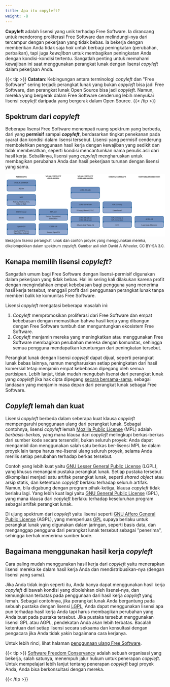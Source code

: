 ```yaml
---
title: Apa itu copyleft?
weight: -8
---
```


**Copyleft** adalah lisensi yang unik terhadap Free Software.
Ia dirancang untuk mendorong proliferasi Free Software dan melindungi-nya dari
tercampur dengan pekerjaan yang tidak bebas.
Ia bekerja dengan memberikan Anda tidak saja *hak* untuk berbagi peningkatan
(perubahan, perbaikan), tapi juga *kewajiban* untuk membagikan peningkatan
Anda dengan kondisi-kondisi tertentu.
Sangatlah penting untuk memahami kewajiban ini saat menggunakan perangkat
lunak dengan lisensi _copyleft_ dalam pekerjaan Anda.

{{< tip >}}
**Catatan**:
Kebingungan antara terminologi _copyleft_ dan "Free Software" sering terjadi:
perangkat lunak yang bukan _copyleft_ bisa jadi Free Software, dan perangkat
lunak Open Source bisa jadi _copyleft_.
Namun, mereka yang bergerak dalam Free Software cenderung lebih menyukai
lisensi _copyleft_ daripada yang bergerak dalam Open Source.
{{< /tip >}}

## Spektrum dari _copyleft_

Beberapa lisensi Free Software menempati ruang spektrum yang berbeda, dari
yang **permisif** sampai **_copyleft_**, berdasarkan tingkat penekanan pada
syarat dan kondisi dalam lisensi tersebut.
Lisensi yang permisif cenderung membolehkan penggunaan hasil kerja dengan
kewajiban yang sedikit dan tidak memberatkan, seperti kondisi mencantumkan
nama penulis asli dari hasil kerja.
Sebaliknya, lisensi yang _copyleft_ mengharuskan untuk membagikan perubahan
Anda dan hasil pekerjaan turunan dengan lisensi yang sama.

<img src="/images/licensing-spectrum.svg" alt="beragam proyek dan lisensi dalam spektrum" />
<small>
  Beragam lisensi perangkat lunak dan contoh proyek yang menggunakan mereka,
  dikelompokkan dalam spektrum <i>copyleft</i>.
  Gambar asli oleh David A Wheeler, CC BY-SA 3.0.
</small>

## Kenapa memilih lisensi _copyleft_?

Sangatlah umum bagi Free Software dengan lisensi-permisif digunakan dalam
pekerjaan yang tidak bebas.
Hal ini sering kali dilakukan karena profit dengan mengindahkan empat
kebebasan bagi pengguna yang menerima hasil kerja tersebut, menggali profit
dari penggunaan perangkat lunak tanpa memberi balik ke komunitas Free
Software.

Lisensi _copyleft_ mengatasi beberapa masalah ini:

1. _Copyleft_ mempromosikan proliferasi dari Free Software dan empat kebebasan
   dengan memastikan bahwa hasil kerja yang dibangun dengan Free Software
   tumbuh dan menguntungkan ekosistem Free Software.
2. _Copyleft_ menjamin mereka yang meningkatkan atau menggunakan Free Software
   membagikan perubahan mereka dengan komunitas, sehingga semua pengguna
   mendapatkan keuntungan dari peningkatan tersebut.

Perangkat lunak dengan lisensi _copyleft_ dapat dijual, seperti perangkat lunak
bebas lainnya, namun mengharuskan setiap peningkatan dari hasil komersial
tetap menjamin empat kebebasan dipegang oleh semua partisipan.
Lebih lanjut, tidak mudah mengubah lisensi dari perangkat lunak yang
_copyleft_ jika hak cipta dipegang [secara bersama-sama][0], sebagai landasan
yang menjamin masa depan dari perangkat lunak sebagai Free Software.

[0]: /id/learn/participate/copyright-ownership/

## _Copyleft_ lemah dan kuat

Lisensi _copyleft_ berbeda dalam seberapa kuat klausa _copyleft_ mempengaruhi
penggunaan ulang dari perangkat lunak.
Sebagai contohnya, lisensi _copyleft_ lemah [Mozilla Public License][MPL]
(MPL) adalah *berbasis-berkas*, yang mana klausa dari _copyleft_ melingkupi
berkas-berkas dari sumber kode secara tersendiri, bukan seluruh proyek: Anda
dapat mengambil dan menggunakan salah satu berkas ber-lisensi MPL ke dalam
proyek lain tanpa harus me-lisensi ulang seluruh proyek, selama Anda
merilis setiap perubahan terhadap berkas tersebut.

[MPL]: https://www.mozilla.org/en-US/MPL/2.0/

Contoh yang lebih kuat yaitu [GNU Lesser General Public License][LGPL] (LGPL),
yang khusus menangani pustaka perangkat lunak.
Setiap pustaka tersebut dikompilasi menjadi satu artifak perangkat lunak,
seperti _shared object_ atau arsip statis, dan ketentuan _copyleft_ berlaku
terhadap seluruh artifak.
Namun, bila digabung dengan program pihak-ketiga, klausa _copyleft_ tidak
berlaku lagi.
Yang lebih kuat lagi yaitu [GNU General Public License][GPL] (GPL), yang mana
klausa dari _copyleft_ berlaku terhadap keseluruhan program sebagai artifak
perangkat lunak.

[LGPL]: https://www.gnu.org/licenses/lgpl-3.0.en.html
[GPL]: https://www.gnu.org/licenses/gpl-3.0.html

Di ujung spektrum dari _copyleft_ yaitu lisensi seperti [GNU Affero General
Public License][AGPL] (AGPL), yang memperluas
<abbr title="GNU General Public License">GPL</abbr>
supaya berlaku untuk perangkat lunak yang digunakan dalam jaringan, seperti
basis data, dan menganggap pengguna dari perangkat lunak tersebut sebagai
"penerima", sehingga berhak menerima sumber kode.

[AGPL]: https://www.gnu.org/licenses/agpl-3.0.html

## Bagaimana menggunakan hasil kerja _copyleft_

Cara paling mudah menggunakan hasil kerja dari _copyleft_ yaitu menerapkan
lisensi mereka ke dalam hasil kerja Anda dan mendistribusikan-nya (dengan
lisensi yang sama).

Jika Anda tidak ingin seperti itu, Anda hanya dapat menggunakan hasil kerja
_copyleft_ di bawah kondisi yang dibolehkan oleh lisensi-nya, dan kemungkinan
terbatas pada penggunaan dari hasil kerja _copyleft_ yang lemah.
Sebagai contohnya, jika perangkat lunak Anda bergantung pada sebuah pustaka
dengan lisensi
<abbr title="GNU Lesser General Public License">LGPL</abbr>,
Anda dapat menggunakan lisensi apa pun terhadap hasil kerja Anda tapi harus
membagikan perubahan yang Anda buat pada pustaka tersebut.
Jika pustaka tersebut menggunakan lisensi GPL atau AGPL, pendekatan Anda akan
lebih terbatas.
Bacalah ketentuan dari setiap lisensi secara seksama dan konsultasi dengan
pengacara jika Anda tidak yakin bagaimana cara kerjanya.

Untuk lebih rinci, lihat halaman
[penggunaan ulang Free Software](/id/learn/participate/derived-works/).

{{< tip >}}
[Software Freedom Conservancy][sfc] adalah sebuah organisasi yang bekerja,
salah satunya, menempuh jalur hukum untuk penerapan _copyleft_.
Untuk mempelajari lebih lanjut tentang penerapan _copyleft_ bagi proyek Anda,
Anda bisa berkonsultasi dengan mereka.

[sfc]: https://sfconservancy.org/
{{< /tip >}}
